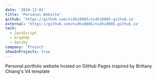 ```yaml
---
date: '2024-12-01'
title: 'Personal Website'
github: 'https://github.com/nidhi0805/nidhi0805.github.io'
external: 'https://github.com/nidhi0805/nidhi0805.github.io'
tech:
  - JavaScript
  - GraphQL
  - Gatsby
company: 'Project'
showInProjects: true
---
```


Personal portfolio website hosted on GitHub Pages inspired by Brittany Chiang's V4 template

